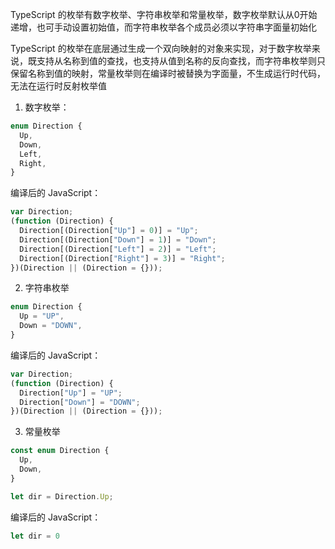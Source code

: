 TypeScript 的枚举有数字枚举、字符串枚举和常量枚举，数字枚举默认从0开始递增，也可手动设置初始值，而字符串枚举各个成员必须以字符串字面量初始化

TypeScript 的枚举在底层通过生成一个双向映射的对象来实现，对于数字枚举来说，既支持从名称到值的查找，也支持从值到名称的反向查找，而字符串枚举则只保留名称到值的映射，常量枚举则在编译时被替换为字面量，不生成运行时代码，无法在运行时反射枚举值

1. 数字枚举：

```ts
enum Direction {
  Up,
  Down,
  Left,
  Right,
}
```

编译后的 JavaScript：

```js
var Direction;
(function (Direction) {
  Direction[(Direction["Up"] = 0)] = "Up";
  Direction[(Direction["Down"] = 1)] = "Down";
  Direction[(Direction["Left"] = 2)] = "Left";
  Direction[(Direction["Right"] = 3)] = "Right";
})(Direction || (Direction = {}));
```

2. 字符串枚举

```ts
enum Direction {
  Up = "UP",
  Down = "DOWN",
}
```

编译后的 JavaScript：

```js
var Direction;
(function (Direction) {
  Direction["Up"] = "UP";
  Direction["Down"] = "DOWN";
})(Direction || (Direction = {}));
```

3. 常量枚举

```ts
const enum Direction {
  Up,
  Down,
}

let dir = Direction.Up;
```

编译后的 JavaScript：

```js
let dir = 0 
```